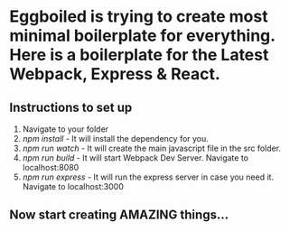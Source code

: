 # Eggboiled is trying to create most minimal boilerplate for everything. Here is a boilerplate for the Latest Webpack, Express & React.

## Instructions to set up
1. Navigate to your folder
2. *npm install* - It will install the dependency for you.
3. *npm run watch* - It will create the main javascript file in the src folder. 
4. *npm run build* - It will start Webpack Dev Server. Navigate to localhost:8080
5. *npm run express* - It will run the express server in case you need it. Navigate to localhost:3000

## Now start creating AMAZING things...

